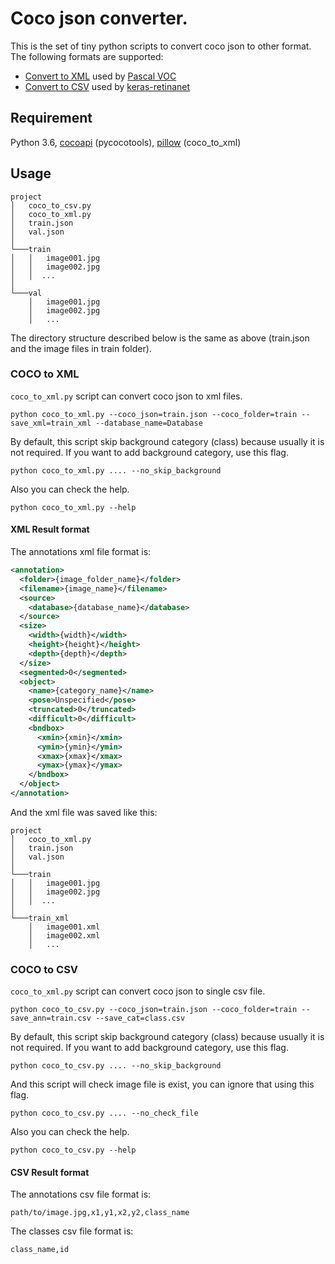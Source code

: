 # Coco json converter.

This is the set of tiny python scripts to convert coco json to other format. The following formats are supported:

* [Convert to XML](#coco-to-xml) used by [Pascal VOC](http://host.robots.ox.ac.uk/pascal/VOC/)
* [Convert to CSV](#coco-to-csv) used by [keras-retinanet](https://github.com/fizyr/keras-retinanet#csv-datasets)

## Requirement

Python 3.6, [cocoapi](https://github.com/cocodataset/cocoapi) (pycocotools), [pillow](https://pypi.org/project/Pillow/) (coco_to_xml)

## Usage

```text
project
│   coco_to_csv.py
│   coco_to_xml.py
│   train.json 
│   val.json 
│
└───train
│   │   image001.jpg
│   │   image002.jpg
│   │  ...
│   
└───val
    │   image001.jpg
    │   image002.jpg
    │   ...
```

The directory structure described below is the same as above (train.json and the image files in train folder).

### COCO to XML

`coco_to_xml.py` script can convert coco json to xml files.

```shell
python coco_to_xml.py --coco_json=train.json --coco_folder=train --save_xml=train_xml --database_name=Database
```

By default, this script skip background category (class) because usually it is not required. If you want to add background category, use this flag.

```shell
python coco_to_xml.py .... --no_skip_background
```

Also you can check the help.

```shell
python coco_to_xml.py --help
```

#### XML Result format

The annotations xml file format is:

```xml
<annotation>
  <folder>{image_folder_name}</folder>
  <filename>{image_name}</filename>
  <source>
    <database>{database_name}</database>
  </source>
  <size>
    <width>{width}</width>
    <height>{height}</height>
    <depth>{depth}</depth>
  </size>
  <segmented>0</segmented>
  <object>
    <name>{category_name}</name>
    <pose>Unspecified</pose>
    <truncated>0</truncated>
    <difficult>0</difficult>
    <bndbox>
      <xmin>{xmin}</xmin>
      <ymin>{ymin}</ymin>
      <xmax>{xmax}</xmax>
      <ymax>{ymax}</ymax>
    </bndbox>
  </object>
</annotation>
```

And the xml file was saved like this:

```text
project
│   coco_to_xml.py
│   train.json 
│   val.json 
│
└───train
│   │   image001.jpg
│   │   image002.jpg
│   │  ...
│   
└───train_xml
    │   image001.xml
    │   image002.xml
    │   ...
```

### COCO to CSV

`coco_to_xml.py` script can convert coco json to single csv file.

```shell
python coco_to_csv.py --coco_json=train.json --coco_folder=train --save_ann=train.csv --save_cat=class.csv
```

By default, this script skip background category (class) because usually it is not required. If you want to add background category, use this flag.

```shell
python coco_to_csv.py .... --no_skip_background
```

And this script will check image file is exist, you can ignore that using this flag.

```shell
python coco_to_csv.py .... --no_check_file
```

Also you can check the help.

```shell
python coco_to_csv.py --help
```

#### CSV Result format

The annotations csv file format is:

```text
path/to/image.jpg,x1,y1,x2,y2,class_name
```

The classes csv file format is:

```text
class_name,id
```
